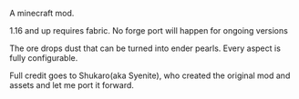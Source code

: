 A minecraft mod.

1.16 and up requires fabric. No forge port will happen for ongoing versions

The ore drops dust that can be turned into ender pearls. Every aspect is fully configurable.

Full credit goes to Shukaro(aka Syenite), who created the original mod and assets and let me port it forward.
